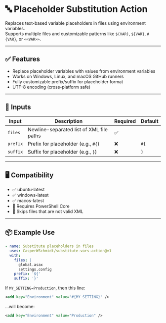 # 🔤 Placeholder Substitution Action

Replaces text-based variable placeholders in files using environment variables.  
Supports multiple files and customizable patterns like `$(VAR)`, `${VAR}`, `#{VAR}`, or `<<VAR>>`.

---

## ✅ Features

- Replace placeholder variables with values from environment variables
- Works on Windows, Linux, and macOS GitHub runners
- Fully customizable prefix/suffix for placeholder format
- UTF-8 encoding (cross-platform safe)

---

## 🔧 Inputs
| Input    | Description                                 | Required | Default |
|----------|---------------------------------------------|----------|---------|
| `files`  | Newline-separated list of XML file paths    | ✅       |         |
| `prefix` | Prefix for placeholder (e.g., `#{`)         | ❌       | `#{`    |
| `suffix` | Suffix for placeholder (e.g., `}`)          | ❌       | `}`     |

---

## 🖥️ Compatibility
- ✅ ubuntu-latest
- ✅ windows-latest
- ✅ macos-latest
- 🔧 Requires PowerShell Core
- 🚫 Skips files that are not valid XML

---

## 📦 Example Use

```yaml
- name: Substitute placeholders in files
  uses: CasperWSchmidt/substitute-vars-action@v1
  with:
    files: |
      global.asax
      settings.config
    prefix: '${'
    suffix: '}'
```
If `MY_SETTING=Production`, then this line:
```xml
<add key="Environment" value="#{MY_SETTING}" />
```
...will become:
```xml
<add key="Environment" value="Production" />
```
